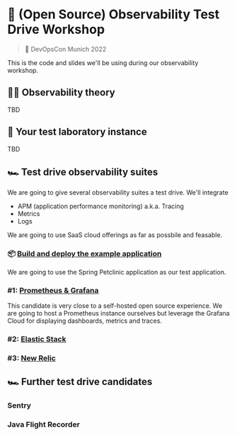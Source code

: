 # 🔎 (Open Source) Observability Test Drive Workshop

> 📍 DevOpsCon Munich 2022

This is the code and slides we'll be using during our observability
workshop.

## 👴🏻 Observability theory

TBD

## 🔬 Your test laboratory instance

TBD

## 🏎️ Test drive observability suites

We are going to give several observability suites a test drive. We'll
integrate

* APM (application performance monitoring) a.k.a. Tracing
* Metrics
* Logs

We are going to use SaaS cloud offerings as far as possbile and
feasable.

### 📦 [Build and deploy the example application](spring-petclinic/README.md)

We are going to use the Spring Petclinic application as our test
application.

### #1: [Prometheus & Grafana](prometheus-grafana/README.md)

This candidate is very close to a self-hosted open source experience.
We are going to host a Prometheus instance ourselves but leverage the
Grafana Cloud for displaying dashboards, metrics and traces.

### #2: [Elastic Stack](elastic/README.md)

### #3: [New Relic](new-relic/README.md)

## 🏎️ Further test drive candidates

### Sentry

### Java Flight Recorder

